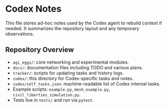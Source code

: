 # Codex Notes

This file stores ad-hoc notes used by the Codex agent to rebuild context if needed.
It summarizes the repository layout and any temporary observations.

## Repository Overview
- `agi_eggs/`: core networking and experimental modules.
- `docs/`: documentation files including TODO and various plans.
- `tracker/`: scripts for updating tasks and history logs.
- `codex/`: this directory for Codex-specific tasks and notes.
- `codex/self_tasks.json`: machine-readable list of Codex internal tasks.
- Example scripts: `example.py`, `mesh_example.py`, `civil_liberties_simulation.py`.
- Tests live in `tests/` and run via `pytest`.

